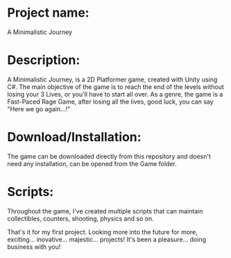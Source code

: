 # Project name:
A Minimalistic Journey

# Description:
A Minimalistic Journey, is a 2D Platformer game, created with Unity using C#.
The main objective of the game is to reach the end of the levels without losing your 3 Lives, or you'll have to start all over.
As a genre, the game is a Fast-Paced Rage Game, after losing all the lives, good luck, you can say "Here we go again...!"

# Download/Installation:
The game can be downloaded directly from this repository and doesn't need any installation, can be opened from the Game folder.

# Scripts:
Throughout the game, I've created multiple scripts that can maintain collectibles, counters, shooting, physics and so on.

That's it for my first project.
Looking more into the future for more, exciting... inovative... majestic... projects!
It's been a pleasure... doing business with you!




